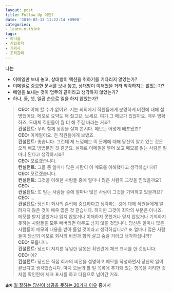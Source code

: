 ```yaml
---
layout: post
title: Follow Up 이란?
date: '2010-02-13 11:22:14 +0900'
categories:
- learn-n-think
tags:
- 리더쉽
- 기업철학
- 기획자
- 조직관리
---
```


나는

- 이메일만 보내 놓고, 상대방이 액션을 취하기를 기다리지 않았는가?
- 이메일로 중요한 문서를 보내 놓고, 상대방이 이해했을 거라 착각하지는 않았는가?
- 메일을 보내는 것이 업무의 끝이라고 생각하지 않았는가?
- 하나, 둘, 셋, 일곱 순으로 일을 하지 않았는가?

> **CEO:** 이해 할 수가 없어요. 저는 회의에서 직원들에게 분명하게 비전에 대해 설명했어요. 메모로 요약도 해 줬고요. 보세요. 여기 그 메모가 있잖아요. 매우 명확하죠. 도대체 직원들이 뭘 더 해 주길 바라는 거죠?<br/>
> **컨설턴트:** 우리 함께 상황을 살펴 봅시다. 메모는 어떻게 배포됐죠?<br/>
> **CEO:** 이메일이요. 전 직원들에게 보냈죠.<br/>
> **컨설턴트:** 좋습니다. 그런데 제 느낌에는 이 문제에 대해 당신이 알고 있는 것은 오직 배포 방법뿐인 것 같군요. 실제로 이메일을 열어 보고 메모를 읽는 사람은 얼마나 된다고 생각하시죠?<br/>
> **CEO:** 모르겠습니다.<br/>
> **컨설턴트:** 그들 중 얼마나 많은 사람이 이 메모를 이해했다고 생각하십니까?<br/>
> **CEO:** 모르겠습니다.<br/>
> **컨설턴트:** 그것을 이해한 사람들 중에 얼마나 많은 사람이 그것을 믿었을까요?<br/>
> **CEO:** ...<br/>
> **컨설턴트:** 또 믿는 사람들 중에 얼마나 많은 사람이 그것을 기억하고 있을까요?<br/>
> **CEO:** ... <br/>
> **컨설턴트:** 당신이 회사의 존립에 중요하다고 생각하는 것에 대해 직원들에게 알려지지 않은 것이 매우 많은 것 같습니다. 하지만 그것이 최악의 부분은 아니죠. 메모를 받지 않았거나 읽지 않았거나 이해하지 못했거나 믿지 않았거나 기억하지 못하는 사람들을 모두 빼버리면 아무도 남지 않을 것입니다. 당신은 얼마나 많은 사람들이 메모의 내용을 받아 들일 것이라고 생각하십니까? 또 얼마나 많은 사람들이 당신의 메모로 회사의 비전과 함께 살고 숨쉴 거라고 생각하십니까?<br/>
> **CEO:** 모릅니다.<br/>
> **컨설턴트:** 당신이 저지른 유일한 잘못은 확인란에 체크 표시를 한 것입니다.<br/>
>**CEO:** 예?<br/>
> **컨설턴트:** 당신은 직접 회사의 비전을 설명하고 메모를 작성하면서 당신의 일이 끝났다고 생각했습니다. 마치 오늘의 할 일 목록에 추가돼 있는 항목을 처리한 것 처럼 확인란에 체크 표시를 하고 다음으로 넘어간 거죠.<br/>

**`출처`** [일 잘하는 당신이 성공을 못하는 20가지 이유](http://www.kyobobook.co.kr/product/detailViewKor.laf?barcode=9788901077581) 중에서
